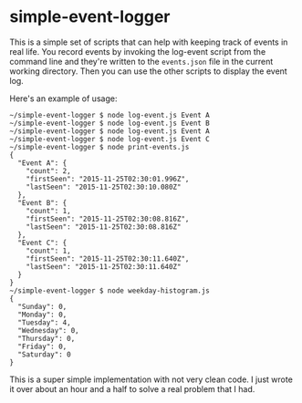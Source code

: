 # simple-event-logger

This is a simple set of scripts that can help with keeping track of events in real life. You record events by invoking the log-event script from the command line and they're written to the `events.json` file in the current working directory. Then you can use the other scripts to display the event log.

Here's an example of usage:

```
~/simple-event-logger $ node log-event.js Event A
~/simple-event-logger $ node log-event.js Event B
~/simple-event-logger $ node log-event.js Event A
~/simple-event-logger $ node log-event.js Event C
~/simple-event-logger $ node print-events.js
{
  "Event A": {
    "count": 2,
    "firstSeen": "2015-11-25T02:30:01.996Z",
    "lastSeen": "2015-11-25T02:30:10.080Z"
  },
  "Event B": {
    "count": 1,
    "firstSeen": "2015-11-25T02:30:08.816Z",
    "lastSeen": "2015-11-25T02:30:08.816Z"
  },
  "Event C": {
    "count": 1,
    "firstSeen": "2015-11-25T02:30:11.640Z",
    "lastSeen": "2015-11-25T02:30:11.640Z"
  }
}
~/simple-event-logger $ node weekday-histogram.js
{
  "Sunday": 0,
  "Monday": 0,
  "Tuesday": 4,
  "Wednesday": 0,
  "Thursday": 0,
  "Friday": 0,
  "Saturday": 0
}
```

This is a super simple implementation with not very clean code. I just wrote it over about an hour and a half to solve a real problem that I had.